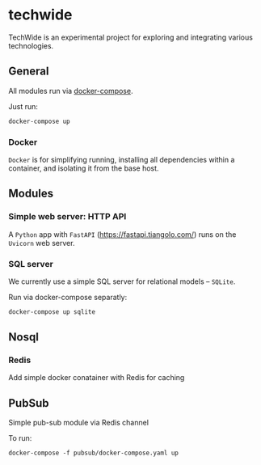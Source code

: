 # techwide
TechWide is an experimental project for exploring and integrating various technologies.

## General
All modules run via [docker-compose](./docker-compose.yaml).

Just run:
```bash
docker-compose up
```

### Docker

`Docker` is for simplifying running, installing all dependencies within a container, and isolating it from the base host.


## Modules

### Simple web server: HTTP API

A `Python` app with `FastAPI` (https://fastapi.tiangolo.com/) runs on the `Uvicorn` web server.


### SQL server
We currently use a simple SQL server for relational models – `SQLite`.

Run via docker-compose separatly:
```bash
docker-compose up sqlite
```


## Nosql

### Redis

Add simple docker conatainer with Redis for caching


## PubSub

Simple pub-sub module via Redis channel

To run:

```
docker-compose -f pubsub/docker-compose.yaml up
```
